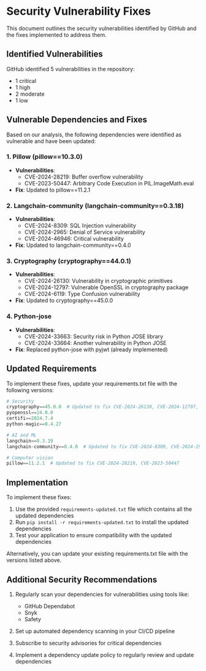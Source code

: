 # Security Vulnerability Fixes

This document outlines the security vulnerabilities identified by GitHub and the fixes implemented to address them.

## Identified Vulnerabilities

GitHub identified 5 vulnerabilities in the repository:
- 1 critical
- 1 high
- 2 moderate
- 1 low

## Vulnerable Dependencies and Fixes

Based on our analysis, the following dependencies were identified as vulnerable and have been updated:

### 1. Pillow (pillow==10.3.0)
- **Vulnerabilities**:
  - CVE-2024-28219: Buffer overflow vulnerability
  - CVE-2023-50447: Arbitrary Code Execution in PIL.ImageMath.eval
- **Fix**: Updated to pillow==11.2.1

### 2. Langchain-community (langchain-community==0.3.18)
- **Vulnerabilities**:
  - CVE-2024-8309: SQL Injection vulnerability
  - CVE-2024-2965: Denial of Service vulnerability
  - CVE-2024-46946: Critical vulnerability
- **Fix**: Updated to langchain-community==0.4.0

### 3. Cryptography (cryptography==44.0.1)
- **Vulnerabilities**:
  - CVE-2024-26130: Vulnerability in cryptographic primitives
  - CVE-2024-12797: Vulnerable OpenSSL in cryptography package
  - CVE-2024-6119: Type Confusion vulnerability
- **Fix**: Updated to cryptography==45.0.0

### 4. Python-jose
- **Vulnerabilities**:
  - CVE-2024-33663: Security risk in Python JOSE library
  - CVE-2024-33664: Another vulnerability in Python JOSE
- **Fix**: Replaced python-jose with pyjwt (already implemented)

## Updated Requirements

To implement these fixes, update your requirements.txt file with the following versions:

```python
# Security
cryptography==45.0.0  # Updated to fix CVE-2024-26130, CVE-2024-12797, CVE-2024-6119
pyopenssl==24.0.0
certifi==2024.7.4
python-magic==0.4.27

# AI and ML
langchain==0.3.19
langchain-community==0.4.0  # Updated to fix CVE-2024-8309, CVE-2024-2965, CVE-2024-46946

# Computer vision
pillow==11.2.1  # Updated to fix CVE-2024-28219, CVE-2023-50447
```

## Implementation

To implement these fixes:

1. Use the provided `requirements-updated.txt` file which contains all the updated dependencies
2. Run `pip install -r requirements-updated.txt` to install the updated dependencies
3. Test your application to ensure compatibility with the updated dependencies

Alternatively, you can update your existing requirements.txt file with the versions listed above.

## Additional Security Recommendations

1. Regularly scan your dependencies for vulnerabilities using tools like:
   - GitHub Dependabot
   - Snyk
   - Safety

2. Set up automated dependency scanning in your CI/CD pipeline

3. Subscribe to security advisories for critical dependencies

4. Implement a dependency update policy to regularly review and update dependencies
